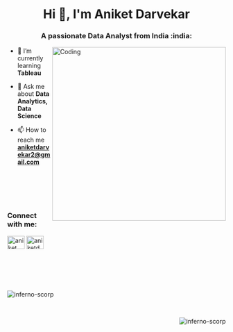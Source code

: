 
<h1 align="center">Hi 👋, I'm Aniket Darvekar</h1>
<h3 align="center">A passionate Data Analyst from India :india:</h3>
<img align="right" alt="Coding" width="400" src="https://i0.wp.com/barolainternship.com/wp-content/uploads/2021/06/ML-GIF.gif?resize=800%2C600&ssl=1">

- 🌱 I’m currently learning **Tableau**

- 💬 Ask me about **Data Analytics, Data Science**

- 📫 How to reach me **aniketdarvekar2@gmail.com**
<br>
<br>
<br>
<br>

<h3 align="left">Connect with me:</h3>
<p align="left">
<a href="https://linkedin.com/in/aniket darvekar" target="blank"><img align="center" src="https://raw.githubusercontent.com/rahuldkjain/github-profile-readme-generator/master/src/images/icons/Social/linked-in-alt.svg" alt="aniket darvekar" height="30" width="40" /></a>
<a href="https://www.behance.net/aniketdarvekar" target="blank"><img align="center" src="https://raw.githubusercontent.com/rahuldkjain/github-profile-readme-generator/master/src/images/icons/Social/behance.svg" alt="aniketdarvekar" height="30" width="40" /></a>
</p>
<br>
<br>
<br>
<br>
<p>&nbsp;<img align="left" src="https://github-readme-stats.vercel.app/api?username=inferno-scorp&show_icons=true&locale=en" alt="inferno-scorp" /></p>
</n>
<br>
<p><img align="right" src="https://github-readme-stats.vercel.app/api/top-langs?username=inferno-scorp&show_icons=true&locale=en&layout=compact" alt="inferno-scorp" /></p>


